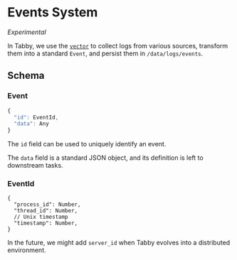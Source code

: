 # Events System

*Experimental*

In Tabby, we use the [`vector`](../../deployment/config/vector.toml) to collect logs from various sources, transform them into a standard `Event`, and persist them in `/data/logs/events`.

## Schema

### Event

```jsx
{
  "id": EventId,
  "data": Any
}
```

The `id` field can be used to uniquely identify an event.

The `data`  field is a standard JSON object, and its definition is left to downstream tasks.

### EventId

```JSX
{
  "process_id": Number,
  "thread_id": Number,
  // Unix timestamp
  "timestamp": Number,
}
```

In the future, we might add `server_id` when Tabby evolves into a distributed environment.
